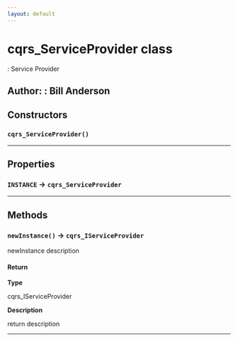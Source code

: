 ```yaml
---
layout: default
---
```

# cqrs_ServiceProvider class

: Service Provider


**Author:** : Bill Anderson
---
## Constructors
### `cqrs_ServiceProvider()`
---
## Properties

### `INSTANCE` → `cqrs_ServiceProvider`

---
## Methods
### `newInstance()` → `cqrs_IServiceProvider`

newInstance description

#### Return

**Type**

cqrs_IServiceProvider

**Description**

return description

---
